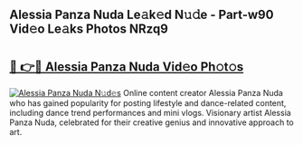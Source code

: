 ## Alessia Panza Nuda Le𝚊k𝚎d N𝚞𝚍e - Part-w90 Vid𝚎o Le𝚊ks Photos NRzq9

# <h2><a href="http://fbfqj5m.evod.top/?m=Alessia+Panza+Nuda">🔗 👉🔴 Alessia Panza Nuda Vid𝚎o Ph𝚘t𝚘s</a></h2>

[![Alessia Panza Nuda N𝚞d𝚎s](https://i.imgur.com/8V9OHl7.gif)](http://fbfqj5m.evod.top/?m=Alessia+Panza+Nuda)
Online content creator Alessia Panza Nuda who has gained popularity for posting lifestyle and dance-related content, including dance trend performances and mini vlogs. Visionary artist Alessia Panza Nuda, celebrated for their creative genius and innovative approach to art. 
